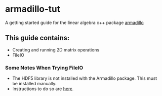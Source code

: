 # armadillo-tut
A getting started guide for the linear algebra c++ package [armadillo](http://arma.sourceforge.net/)

## This guide contains:
* Creating and running 2D matrix operations
* FileIO

### Some Notes When Trying FileIO
* The HDF5 library is not installed with the Armadillo package. This must be installed manually.
* Instructions to do so are [here](https://github.com/kaashmonee/armadillo-tut/wiki/FileIO-Tips----Installing-HDF5-on-Ubuntu-18).


